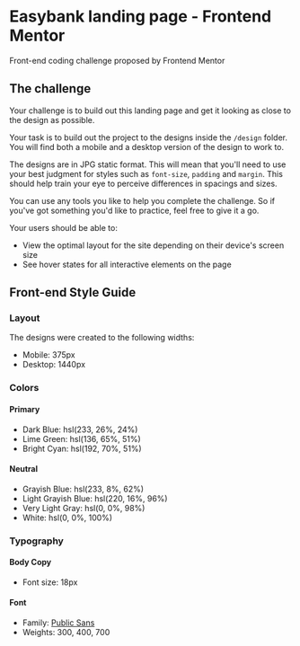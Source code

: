 # Easybank landing page - Frontend Mentor

Front-end coding challenge proposed by Frontend Mentor

## The challenge

Your challenge is to build out this landing page and get it looking as close to the design as possible.

Your task is to build out the project to the designs inside the `/design` folder. You will find both a mobile and a desktop version of the design to work to.

The designs are in JPG static format. This will mean that you'll need to use your best judgment for styles such as `font-size`, `padding` and `margin`. This should help train your eye to perceive differences in spacings and sizes.

You can use any tools you like to help you complete the challenge. So if you've got something you'd like to practice, feel free to give it a go.

Your users should be able to:

- View the optimal layout for the site depending on their device's screen size
- See hover states for all interactive elements on the page

## Front-end Style Guide

### Layout

The designs were created to the following widths:

- Mobile: 375px
- Desktop: 1440px

### Colors

#### Primary

- Dark Blue: hsl(233, 26%, 24%)
- Lime Green: hsl(136, 65%, 51%)
- Bright Cyan: hsl(192, 70%, 51%)

#### Neutral

- Grayish Blue: hsl(233, 8%, 62%)
- Light Grayish Blue: hsl(220, 16%, 96%)
- Very Light Gray: hsl(0, 0%, 98%)
- White: hsl(0, 0%, 100%)

### Typography

#### Body Copy

- Font size: 18px

#### Font

- Family: [Public Sans](https://fonts.google.com/specimen/Public+Sans)
- Weights: 300, 400, 700
